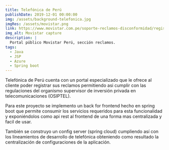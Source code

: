 ```yaml
---
title: Telefónica de Perú
publishDate: 2019-12-01 00:00:00
img: /assets/background-telefonica.jpg
imgRes: /assets/movistar.png
link: https://www.movistar.com.pe/soporte-reclamos-disconformidad/registro-de-reclamos
img_alt: Movistar capture
description: |
  Portal público Movistar Perú, sección reclamos.
tags:
  - Java
  - JSP
  - Azure
  - Spring boot
---
```


Telefónica de Perú cuenta con un portal especializado que le ofrece al cliente poder registrar sus reclamos permitiendo asi cumplir con las regulaciones del organismo supervisor de inversión privada en telecomunicaciones (OSIPTEL).

Para este proyecto se implemento un back for frontend hecho en spring boot que permite consumir los servicios requeridos para esta funcionalidad y exponiéndolos como api rest al frontend de una forma mas centralizada y facil de usar.

También se construyo un config server (spring cloud) cumpliendo así con los lineamientos de desarrollo de telefónica obteniendo como resultado la centralización de configuraciones de la aplicación.